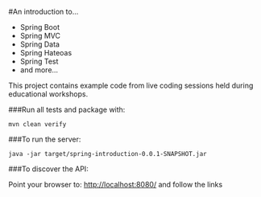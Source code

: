 
#An introduction to...

* Spring Boot
* Spring MVC
* Spring Data
* Spring Hateoas
* Spring Test
* and more...


This project contains example code from live coding sessions held during educational workshops. 

###Run all tests and package with:

    mvn clean verify

###To run the server:

    java -jar target/spring-introduction-0.0.1-SNAPSHOT.jar

###To discover the API:

Point your browser to: [http://localhost:8080/](http://localhost:8080/) and follow the links

